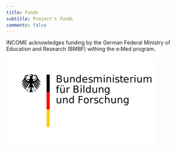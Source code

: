 ```yaml
---
title: Funds
subtitle: Project's funds
comments: false
---
```



INCOME acknowledges funding by the German Federal Ministry of Education and Research (BMBF) withing the e:Med program.

![BMBF logo](/img/bmbf_logo3.png)


